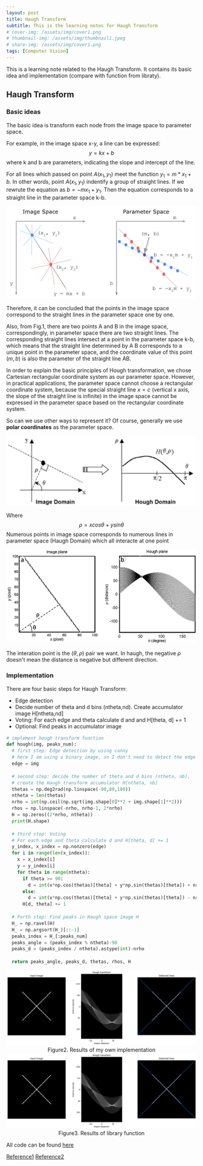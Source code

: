 ```yaml
---
layout: post
title: Haugh Transform
subtitle: This is the learning notes for Haugh Transform
# cover-img: /assets/img/cover1.png
# thumbnail-img: /assets/img/thumbnail1.jpeg
# share-img: /assets/img/cover1.png
tags: [Computer Vision]
---
```


This is a learning note related to the Haugh Transform. It contains its basic idea and implementation (compare with function from libraty). 

## Haugh Transform

### Basic ideas

The basic idea is transform each node from the image space to parameter space. 

For example, in the image space x-y, a line can be expressed: 
$$
y = kx + b
$$
where k and b are parameters, indicating the slope and intercept of the line.

For all lines which passed on point $A(x_1, y_1)$ meet the function $y_1 = m *x_1 + b$. In other words, point $A(x_1, y_1)$ indentify a group of straight lines. If we rewrute the equation as $b = -mx_1 + y_1$. Then the equation corresponds to a straight line in the parameter space k-b.

<img src="/assets/img/hf1.png" style="zoom:150%;" />

Therefore, it can be concluded that the points in the image space correspond to the straight lines in the parameter space one by one.

Also, from Fig.1, there are two points A and B in the image space, correspondingly, in parameter space there are two straight lines. The corresponding straight lines intersect at a point in the parameter space k-b, which means that the straight line determined by A B corresponds to a unique point in the parameter space, and the coordinate value of this point $(m, b)$ is also the parameter of the straight line AB.

In order to explain the basic principles of Hough transformation, we chose Cartesian rectangular coordinate system as our parameter space. However, in practical applications, the parameter space cannot choose a rectangular coordinate system, because the special straight line $x = c$ (vertical x axis, the slope of the straight line is infinite) in the image space cannot be expressed in the parameter space based on the rectangular coordinate system.

So can we use other ways to represent it? Of course, generally we use **polar coordinates** as the parameter space.

<img src="/assets/img/hf2.png" style="zoom:180%;" />

Where 
$$
\rho = x cos\theta + y sin\theta
$$
Numerous points in image space corresponds to numerous lines in parameter space (Haugh Domain) which all interacte at one point

<img src="/assets/img/hf3.png" style="zoom:70%;" />

The interation point is the $(\theta, \rho)$ pair we want. In haugh, the negative $\rho$ doesn't mean the distance is negative but different direction. 



### Implementation

There are four basic steps for Haugh Transform:

* Edge detection
* Decide number of theta and d bins (ntheta,nd). Create accumulator image H[ntheta,nd]
* Voting: For each edge and theta calculate d and and H[theta, d] += 1
* Optional: Find peaks in accumulator image

```python
# implement hough transform function
def hough(img, peaks_num):
  # first step: Edge detection by using canny
  # here I am using a binary image, so I don't need to detect the edge
  edge = img

  # second step: decide the number of theta and d bins (ntheta, nb), 
  # create the Haugh transform accumulator H[ntheta, nb]
  thetas = np.deg2rad(np.linspace(-90,89,180))
  ntheta = len(thetas)
  nrho = int(np.ceil(np.sqrt(img.shape[0]**2 + img.shape[1]**2)))
  rhos = np.linspace(-nrho, nrho-1, 2*nrho)
  H = np.zeros((2*nrho, ntheta))
  print(H.shape)

  # third step: Voting
  # For each edge and theta calculate d and H[theta, d] += 1
  y_index, x_index = np.nonzero(edge)
  for i in range(len(x_index)):
    x = x_index[i]
    y = y_index[i]
    for theta in range(ntheta):
      if theta >= 90:
        d = int(x*np.cos(thetas)[theta] + y*np.sin(thetas)[theta]) + nrho
      else:
        d = int(x*np.cos(thetas)[theta] + y*np.sin(thetas)[theta]) - nrho
      H[d, theta] += 1
  
  # Forth step: Find peaks in Haugh space image H
  H_ = np.ravel(H)
  H_ = np.argsort(H_)[::-1]
  peaks_index = H_[:peaks_num]
  peaks_angle = (peaks_index % ntheta)-90
  peaks_d = (peaks_index / ntheta).astype(int)-nrho
  
  return peaks_angle, peaks_d, thetas, rhos, H


```

<img src="/assets/img/hf4.png" style="zoom:80%;" />

<div align = "center">
  Figure2. Results of my own implementation
</div>



<img src="/assets/img/hf5.png" style="zoom:80%;" />

<div align = "center">
  Figure3. Results of library function
</div>





All code can be found [here](https://colab.research.google.com/drive/10KvEGfLCQkkS7obYe6l5P3o84jw0zGXX?usp=sharing)

[Reference1](https://blog.csdn.net/leonardohaig/article/details/87907462) [Reference2](https://zhuanlan.zhihu.com/p/47649796)
